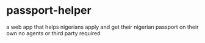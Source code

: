 # passport-helper
a web app that helps nigerians apply and get their nigerian passport on their own no agents or third party required
